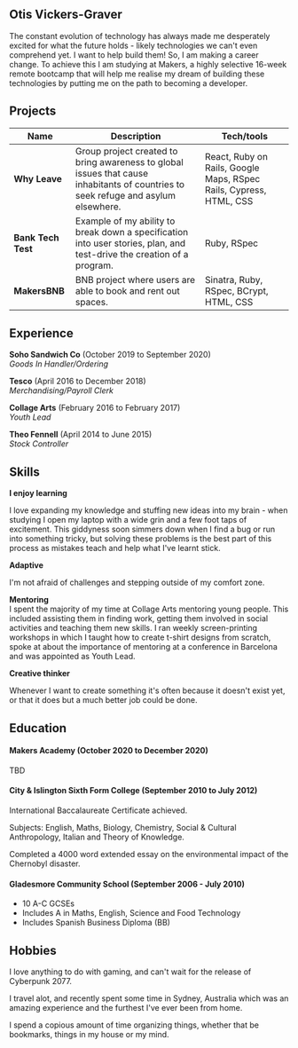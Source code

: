## Otis Vickers-Graver


The constant evolution of technology has always made me desperately excited for what the future holds - likely technologies we can't even comprehend yet. I want to help build them! So, I am making a career change. To achieve this I am studying at Makers, a highly selective 16-week remote bootcamp that will help me realise my dream of building these technologies by putting me on the path to becoming a developer.

<!--I love how coding allows me to merge my logical thinking processes with my creative mindset. -->


## Projects

| Name                         | Description       | Tech/tools        |
| ---------------------------- | ----------------- | ----------------- |
| **Why Leave**            |   Group project created to bring awareness to global issues that cause inhabitants of countries to seek refuge and asylum elsewhere.| React, Ruby on Rails, Google Maps, RSpec Rails, Cypress, HTML, CSS |
| **Bank Tech Test**                   | Example of my ability to break down a specification into user stories, plan, and test-drive the creation of a program. | Ruby, RSpec              |
| **MakersBNB**                   | BNB project where users are able to book and rent out spaces. | Sinatra, Ruby, RSpec, BCrypt, HTML, CSS             |

## Experience

**Soho Sandwich Co** (October 2019 to September 2020)  
_Goods In Handler/Ordering_

**Tesco** (April 2016 to December 2018)  
_Merchandising/Payroll Clerk_

**Collage Arts** (February 2016 to February 2017)                                   
_Youth Lead_

**Theo Fennell** (April 2014 to June 2015)                                              
_Stock Controller_

## Skills

**I enjoy learning**

I love expanding my knowledge and stuffing new ideas into my brain - when studying I open my laptop with a wide grin and a few foot taps of excitement. This giddyness soon simmers down when I find a bug or run into something tricky, but solving these problems is the best part of this process as mistakes teach and help what I've learnt stick.


**Adaptive**

I'm not afraid of challenges and stepping outside of my comfort zone. 

**Mentoring**                             
I spent the majority of my time at Collage Arts mentoring young people. This included assisting them in finding work, getting them involved in social activities and teaching them new skills. I ran weekly screen-printing workshops in which I taught how to create t-shirt designs from scratch, spoke at about the importance of mentoring at a conference in Barcelona and was appointed as Youth Lead.

**Creative thinker**

Whenever I want to create something it's often because it doesn't exist yet, or that it does but a much better job could be done.


## Education

#### Makers Academy (October 2020 to December 2020)
TBD

#### City & Islington Sixth Form College (September 2010 to July 2012)

International Baccalaureate Certificate achieved.

Subjects: English, Maths, Biology, Chemistry, Social & Cultural Anthropology, Italian and Theory of Knowledge.

Completed a 4000 word extended essay on the environmental impact of the Chernobyl disaster.

#### Gladesmore Community School (September 2006 - July 2010)

- 10 A-C GCSEs
- Includes A in Maths, English, Science and Food Technology
- Includes Spanish Business Diploma (BB)

<!--#### Any other qualifications

That in some arguable way make you a better software developer or well-rounded person-->

## Hobbies

I love anything to do with gaming, and can't wait for the release of Cyberpunk 2077.

I travel alot, and recently spent some time in Sydney, Australia which was an amazing experience and the furthest I've ever been from home.

I spend a copious amount of time organizing things, whether that be bookmarks, things in my house or my mind.
